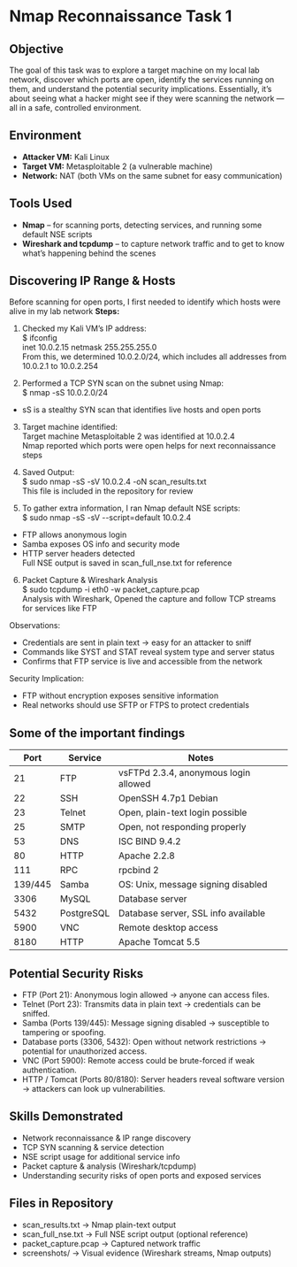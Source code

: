 # Nmap Reconnaissance Task 1

## Objective
The goal of this task was to explore a target machine on my local lab network, discover which ports are open, identify the services running on them, and understand the potential security implications. Essentially, it’s about seeing what a hacker might see if they were scanning the network — all in a safe, controlled environment.

## Environment
- **Attacker VM:** Kali Linux  
- **Target VM:** Metasploitable 2 (a vulnerable machine)  
- **Network:** NAT (both VMs on the same subnet for easy communication) 

## Tools Used
- **Nmap** – for scanning ports, detecting services, and running some default NSE scripts  
- **Wireshark and tcpdump** – to capture network traffic and to get to know what’s happening behind the scenes

## Discovering IP Range & Hosts
Before scanning for open ports, I first needed to identify which hosts were alive in my lab network
**Steps:**
1. Checked my Kali VM’s IP address: <br/>
$ ifconfig <br/>
inet 10.0.2.15  netmask 255.255.255.0 <br/>
From this, we determined 10.0.2.0/24, which includes all addresses from 10.0.2.1 to 10.0.2.254

2. Performed a TCP SYN scan on the subnet using Nmap: <br/>
$ nmap -sS 10.0.2.0/24 <br/>
- sS is a stealthy SYN scan that identifies live hosts and open ports

3. Target machine identified: <br/>
Target machine Metasploitable 2 was identified at 10.0.2.4 <br/>
Nmap reported which ports were open helps for next reconnaissance steps

4. Saved Output: <br/>
$ sudo nmap -sS -sV 10.0.2.4 -oN scan_results.txt <br/>
This file is included in the repository for review

5. To gather extra information, I ran Nmap default NSE scripts: <br/>
$ sudo nmap -sS -sV --script=default 10.0.2.4 <br/>
- FTP allows anonymous login <br/>
- Samba exposes OS info and security mode <br/>
- HTTP server headers detected <br/>
Full NSE output is saved in scan_full_nse.txt for reference 

6. Packet Capture & Wireshark Analysis <br/>
$ sudo tcpdump -i eth0 -w packet_capture.pcap <br/>
Analysis with Wireshark, Opened the capture and follow TCP streams for services like FTP <br/>

Observations: <br/>
- Credentials are sent in plain text → easy for an attacker to sniff <br/>
- Commands like SYST and STAT reveal system type and server status <br/>
- Confirms that FTP service is live and accessible from the network <br/>

Security Implication: <br/>
- FTP without encryption exposes sensitive information <br/>
- Real networks should use SFTP or FTPS to protect credentials <br/>

## Some of the important findings
| Port | Service | Notes |
|------|---------|-------|
| 21   | FTP     | vsFTPd 2.3.4, anonymous login allowed |
| 22   | SSH     | OpenSSH 4.7p1 Debian |
| 23   | Telnet  | Open, plain-text login possible |
| 25   | SMTP    | Open, not responding properly |
| 53   | DNS     | ISC BIND 9.4.2 |
| 80   | HTTP    | Apache 2.2.8 |
| 111  | RPC     | rpcbind 2 |
| 139/445 | Samba | OS: Unix, message signing disabled |
| 3306 | MySQL   | Database server |
| 5432 | PostgreSQL | Database server, SSL info available |
| 5900 | VNC     | Remote desktop access |
| 8180 | HTTP    | Apache Tomcat 5.5 |

## Potential Security Risks
- FTP (Port 21): Anonymous login allowed → anyone can access files.
- Telnet (Port 23): Transmits data in plain text → credentials can be sniffed.
- Samba (Ports 139/445): Message signing disabled → susceptible to tampering or spoofing.
- Database ports (3306, 5432): Open without network restrictions → potential for unauthorized access.
- VNC (Port 5900): Remote access could be brute-forced if weak authentication.
- HTTP / Tomcat (Ports 80/8180): Server headers reveal software version → attackers can look up vulnerabilities.

## Skills Demonstrated
- Network reconnaissance & IP range discovery
- TCP SYN scanning & service detection
- NSE script usage for additional service info
- Packet capture & analysis (Wireshark/tcpdump)
- Understanding security risks of open ports and exposed services

## Files in Repository
- scan_results.txt → Nmap plain-text output
- scan_full_nse.txt → Full NSE script output (optional reference)
- packet_capture.pcap → Captured network traffic
- screenshots/ → Visual evidence (Wireshark streams, Nmap outputs)
